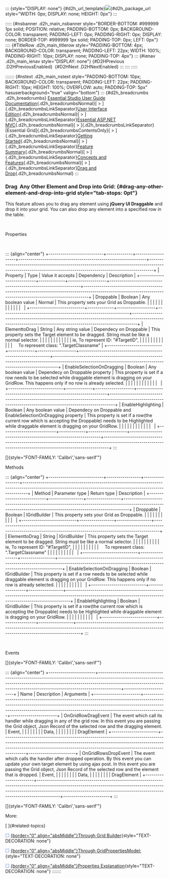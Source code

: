 ::: {style="DISPLAY: none"}
[](ms-xhelp:///?Id=d2h_url_template){#d2h_url_template}![](!package_url!){#d2h_package_url style="WIDTH: 0px; DISPLAY: none; HEIGHT: 0px"}
:::

::::: {#nsbanner .d2h_main_nsbanner style="BORDER-BOTTOM: #999999 1px solid; POSITION: relative; PADDING-BOTTOM: 0px; BACKGROUND-COLOR: transparent; PADDING-LEFT: 0px; PADDING-RIGHT: 0px; DISPLAY: none; BORDER-TOP: #999999 1px solid; PADDING-TOP: 0px; LEFT: 0px"}
:::: {#TitleRow .d2h_main_titlerow style="PADDING-BOTTOM: 4px; BACKGROUND-COLOR: transparent; PADDING-LEFT: 22px; WIDTH: 100%; PADDING-RIGHT: 10px; DISPLAY: none; PADDING-TOP: 4px"}
::: {#ienav .d2h_main_ienav style="DISPLAY: none"}
[](ms-xhelp:///?Id=12a08ff9-4431-493f-96ab-a03167143e48){#D2HPrevious .D2HPreviousEnabled}  [](ms-xhelp:///?Id=43539208-4c11-49d2-a72f-b3d705a840b7){#D2HNext .D2HNextEnabled}
:::
::::
:::::

::::::: {#nstext .d2h_main_nstext style="PADDING-BOTTOM: 10px; BACKGROUND-COLOR: transparent; PADDING-LEFT: 22px; PADDING-RIGHT: 10px; HEIGHT: 100%; OVERFLOW: auto; PADDING-TOP: 5px" hasuserbackground="true" valign="bottom"}
::: {#d2h_breadcrumbs .d2h_breadcrumbs}
[Essential Studio User Guide Documentation](ms-xhelp:///?Id=12457748-09e3-4d74-a240-8e049cedf030){.d2h_breadcrumbsNormal}[ \> ]{.d2h_breadcrumbsLinkSeparator}[User Interface Edition](ms-xhelp:///?Id=c29296b7-531c-413b-a0ec-488ca1f7f669){.d2h_breadcrumbsNormal}[ \> ]{.d2h_breadcrumbsLinkSeparator}[Essential ASP.NET MVC](ms-xhelp:///?Id=4b14e7d1-65c4-4f67-b1aa-2c37709905a5){.d2h_breadcrumbsNormal}[ \> ]{.d2h_breadcrumbsLinkSeparator}[Essential Grid]{.d2h_breadcrumbsContentsOnly}[ \> ]{.d2h_breadcrumbsLinkSeparator}[Getting Started](ms-xhelp:///?Id=c7ed3902-b25b-4170-be58-1d3d0b57748a){.d2h_breadcrumbsNormal}[ \> ]{.d2h_breadcrumbsLinkSeparator}[Feature Summary](ms-xhelp:///?Id=1923e679-441a-44e0-9bca-e0e50988a857){.d2h_breadcrumbsNormal}[ \> ]{.d2h_breadcrumbsLinkSeparator}[Concepts and Features](ms-xhelp:///?Id=4a1657fa-4756-42b9-9153-aebf5dcfc503){.d2h_breadcrumbsNormal}[ \> ]{.d2h_breadcrumbsLinkSeparator}[Drag and Drop](ms-xhelp:///?Id=59f5b717-d79c-4335-b170-b6cd49e9632a){.d2h_breadcrumbsNormal}
:::

### Drag  Any Other Element and Drop into Grid: {#drag-any-other-element-and-drop-into-grid style="tab-stops: 0pt"}

This feature allows you to drag any element using **jQuery UI Draggable** and drop it into your grid. You can also drop any element into a specified row in the table.

 

Properties

 

::: {align="center"}
+---------------------------+-------------+-------------------+---------------------------------------------------------------+--------------------------------------------------------------------------------------------------------------------------------------------------------------+
| Property                  | Type        | Value it accepts  | Dependency                                                    | Description                                                                                                                                                  |
+---------------------------+-------------+-------------------+---------------------------------------------------------------+--------------------------------------------------------------------------------------------------------------------------------------------------------------+
| Droppable                 | Boolean     | Any boolean value | Normal                                                        | This property sets your Grid as Droppable.                                                                                                                   |
|                           |             |                   |                                                               |                                                                                                                                                              |
|                           |             |                   |                                                               |                                                                                                                                                              |
+---------------------------+-------------+-------------------+---------------------------------------------------------------+--------------------------------------------------------------------------------------------------------------------------------------------------------------+
| ElementtoDrag             | String      | Any string value  | Dependecy on Droppable                                        | This property sets the Target element to be dragged. String must be like a normal selector.                                                                  |
|                           |             |                   |                                                               |                                                                                                                                                              |
|                           |             |                   |                                                               | ie, To represent ID: "#TargetID",                                                                                                                            |
|                           |             |                   |                                                               |                                                                                                                                                              |
|                           |             |                   |                                                               |     To represent class: ".TargetClassname"                                                                                                                   |
+---------------------------+-------------+-------------------+---------------------------------------------------------------+--------------------------------------------------------------------------------------------------------------------------------------------------------------+
| EnableSelectionOnDragging | Boolean     | Any boolean value | Dependecy on Droppable property                               | This property is set if a row needs to be selected while draggable element is dragging on your GridRow. This happens only if no row is already selected.     |
|                           |             |                   |                                                               |                                                                                                                                                              |
|                           |             |                   |                                                               |                                                                                                                                                              |
+---------------------------+-------------+-------------------+---------------------------------------------------------------+--------------------------------------------------------------------------------------------------------------------------------------------------------------+
| EnableHighlighting        | Boolean     | Any boolean value | Dependecy on Droppable and EnableSelectionOnDragging property | This property is set if a row(the current row which is accepting the Droppable) needs to be Highlighted while draggable element is dragging on your GridRow. |
|                           |             |                   |                                                               |                                                                                                                                                              |
|                           |             |                   |                                                               |                                                                                                                                                              |
+---------------------------+-------------+-------------------+---------------------------------------------------------------+--------------------------------------------------------------------------------------------------------------------------------------------------------------+
:::

[]{style="FONT-FAMILY: 'Calibri','sans-serif'"} 

Methods

::: {align="center"}
+---------------------------+-----------------+-----------------+--------------------------------------------------------------------------------------------------------------------------------------------------------------+
| Method                    | Parameter type  | Return type     | Description                                                                                                                                                  |
+---------------------------+-----------------+-----------------+--------------------------------------------------------------------------------------------------------------------------------------------------------------+
| Droppable                 | Boolean         | IGridBuilder    | This property sets your Grid as Droppable.                                                                                                                   |
|                           |                 |                 |                                                                                                                                                              |
|                           |                 |                 |                                                                                                                                                              |
+---------------------------+-----------------+-----------------+--------------------------------------------------------------------------------------------------------------------------------------------------------------+
| ElementtoDrag             | String          | IGridBuilder    | This property sets the Target element to be dragged. String must be like a normal selector.                                                                  |
|                           |                 |                 |                                                                                                                                                              |
|                           |                 |                 | ie, To represent ID: "#TargetID",                                                                                                                            |
|                           |                 |                 |                                                                                                                                                              |
|                           |                 |                 |     To represent class: ".TargetClassname"                                                                                                                   |
|                           |                 |                 |                                                                                                                                                              |
|                           |                 |                 |                                                                                                                                                              |
+---------------------------+-----------------+-----------------+--------------------------------------------------------------------------------------------------------------------------------------------------------------+
| EnableSelectionOnDragging | Boolean         | IGridBuilder    | This property is set if a row needs to be selected while draggable element is dragging on your GridRow. This happens only if no row is already selected.     |
|                           |                 |                 |                                                                                                                                                              |
|                           |                 |                 |                                                                                                                                                              |
+---------------------------+-----------------+-----------------+--------------------------------------------------------------------------------------------------------------------------------------------------------------+
| EnableHighlighting        | Boolean         | IGridBuilder    | This property is set if a row(the current row which is accepting the Droppable) needs to be Highlighted while draggable element is dragging on your GridRow. |
|                           |                 |                 |                                                                                                                                                              |
|                           |                 |                 |                                                                                                                                                              |
+---------------------------+-----------------+-----------------+--------------------------------------------------------------------------------------------------------------------------------------------------------------+
:::

 

Events

[]{style="FONT-FAMILY: 'Calibri','sans-serif'"} 

::: {align="center"}
+-----------------------+-----------------------------------------------------------------------------------------------------------------------------------------------------------------------------------------------------------------------------------------------------+-----------------------+
| Name                  | Description                                                                                                                                                                                                                                         | Arguments             |
+-----------------------+-----------------------------------------------------------------------------------------------------------------------------------------------------------------------------------------------------------------------------------------------------+-----------------------+
| OnGridRowDragEvent    | The event which call its handler while dragging in any of the grid row. In this event you are passing the Grid object, Json Record of the selected row and the dragging element.                                                                    | Event,                |
|                       |                                                                                                                                                                                                                                                     |                       |
|                       |                                                                                                                                                                                                                                                     | Data,                 |
|                       |                                                                                                                                                                                                                                                     |                       |
|                       |                                                                                                                                                                                                                                                     | DragElement           |
+-----------------------+-----------------------------------------------------------------------------------------------------------------------------------------------------------------------------------------------------------------------------------------------------+-----------------------+
| OnGridRowsDropEvent   | The event which calls the handler after dropped operation. By this event you can update your own target element by using ajax post. In this event you are passing the Grid object, Json Record of the selected row and the element that is dropped. | Event,                |
|                       |                                                                                                                                                                                                                                                     |                       |
|                       |                                                                                                                                                                                                                                                     | Data,                 |
|                       |                                                                                                                                                                                                                                                     |                       |
|                       |                                                                                                                                                                                                                                                     | DragElement           |
+-----------------------+-----------------------------------------------------------------------------------------------------------------------------------------------------------------------------------------------------------------------------------------------------+-----------------------+
:::

[]{style="FONT-FAMILY: 'Calibri','sans-serif'"} 

More:

[ ]{#related-topics}

[![](button.gif){border="0" align="absMiddle"}Through Grid Builder](ms-xhelp:///?Id=d319e8ad-d884-4c53-8a34-73d67528fc80){style="TEXT-DECORATION: none"}

[![](button.gif){border="0" align="absMiddle"}Through GridPropertiesModel:](ms-xhelp:///?Id=5e8bf4ae-481e-42f9-87e6-b761394b124d){style="TEXT-DECORATION: none"}

[![](button.gif){border="0" align="absMiddle"}Properties Explanation](ms-xhelp:///?Id=5b6d4c72-6e14-4722-8acc-aef58f4a062b){style="TEXT-DECORATION: none"}
:::::::
